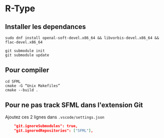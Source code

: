 # R-Type

## Installer les dependances

```console
sudo dnf install openal-soft-devel.x86_64 && libvorbis-devel.x86_64 && flac-devel.x86_64

git submodule init
git submodule update

```

<!--
```console
pip install conan
conan remote add bincrafters https://bincrafters.jfrog.io/artifactory/api/conan/public-conan
conan remote add conancenter https://center.conan.io
```

---
Ajouter la ligne suivante dans le fichier ~/.conan/conan.conf en dessous de la ligne [general]

```console
revisions_enabled = 1
``` -->

## Pour compiler

```console
cd SFML
cmake -G “Unix Makefiles”
cmake --build .
```

## Pour ne pas track SFML dans l'extension Git

Ajoutez ces 2 lignes dans ```.vscode/settings.json```
```json
    "git.ignoreSubmodules": true,
    "git.ignoredRepositories": ["SFML"],
```
